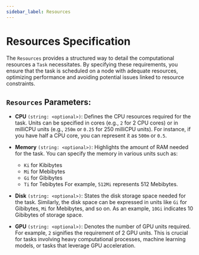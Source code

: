 ```yaml
---
sidebar_label: Resources
---
```


# Resources Specification

The `Resources` provides a structured way to detail the computational resources a `Task` necessitates. By specifying these requirements, you ensure that the task is scheduled on a node with adequate resources, optimizing performance and avoiding potential issues linked to resource constraints.

## `Resources` Parameters:

- **CPU** `(string: <optional>)`: Defines the CPU resources required for the task. Units can be specified in cores (e.g., `2` for 2 CPU cores) or in milliCPU units (e.g., `250m` or `0.25` for 250 milliCPU units). For instance, if you have half a CPU core, you can represent it as `500m` or `0.5`.

- **Memory** `(string: <optional>)`: Highlights the amount of RAM needed for the task. You can specify the memory in various units such as:
    - `Ki` for Kibibytes
    - `Mi` for Mebibytes
    - `Gi` for Gibibytes
    - `Ti` for Tebibytes
      For example, `512Mi` represents 512 Mebibytes.

- **Disk** `(string: <optional>)`: States the disk storage space needed for the task. Similarly, the disk space can be expressed in units like `Gi` for Gibibytes, `Mi` for Mebibytes, and so on. As an example, `10Gi` indicates 10 Gibibytes of storage space.

- **GPU** `(string: <optional>)`: Denotes the number of GPU units required. For example, `2` signifies the requirement of 2 GPU units. This is crucial for tasks involving heavy computational processes, machine learning models, or tasks that leverage GPU acceleration.